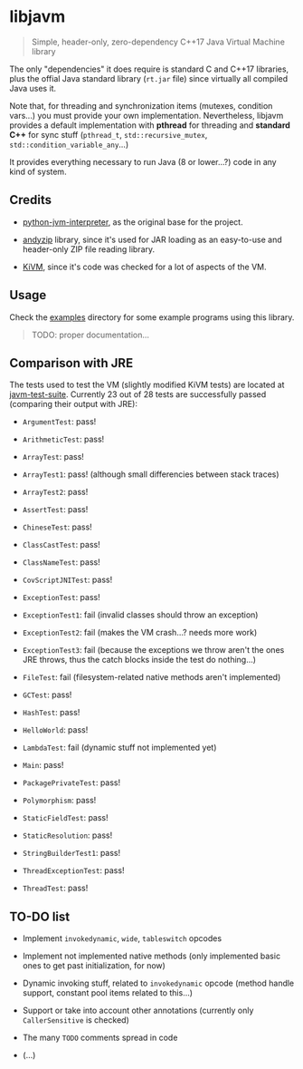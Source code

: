 # libjavm

> Simple, header-only, zero-dependency C++17 Java Virtual Machine library

The only "dependencies" it does require is standard C and C++17 libraries, plus the offial Java standard library (`rt.jar` file) since virtually all compiled Java uses it.

Note that, for threading and synchronization items (mutexes, condition vars...) you must provide your own implementation. Nevertheless, libjavm provides a default implementation with **pthread** for threading and **standard C++** for sync stuff (`pthread_t`, `std::recursive_mutex`, `std::condition_variable_any`...)

It provides everything necessary to run Java (8 or lower...?) code in any kind of system.

## Credits

- [python-jvm-interpreter](https://github.com/gkbrk/python-jvm-interpreter), as the original base for the project.

- [andyzip](https://github.com/andy-thomason/andyzip) library, since it's used for JAR loading as an easy-to-use and header-only ZIP file reading library.

- [KiVM](https://github.com/imkiva/KiVM), since it's code was checked for a lot of aspects of the VM.

## Usage

Check the [examples](examples) directory for some example programs using this library.

> TODO: proper documentation...

## Comparison with JRE

The tests used to test the VM (slightly modified KiVM tests) are located at [javm-test-suite](javm-test-suite). Currently 23 out of 28 tests are successfully passed (comparing their output with JRE):

- `ArgumentTest`: pass!

- `ArithmeticTest`: pass!

- `ArrayTest`: pass!

- `ArrayTest1`: pass! (although small differencies between stack traces)

- `ArrayTest2`: pass!

- `AssertTest`: pass!

- `ChineseTest`: pass!

- `ClassCastTest`: pass!

- `ClassNameTest`: pass!

- `CovScriptJNITest`: pass!

- `ExceptionTest`: pass!

- `ExceptionTest1`: fail (invalid classes should throw an exception)

- `ExceptionTest2`: fail (makes the VM crash...? needs more work)

- `ExceptionTest3`: fail (because the exceptions we throw aren't the ones JRE throws, thus the catch blocks inside the test do nothing...)

- `FileTest`: fail (filesystem-related native methods aren't implemented)

- `GCTest`: pass!

- `HashTest`: pass!

- `HelloWorld`: pass!

- `LambdaTest`: fail (dynamic stuff not implemented yet)

- `Main`: pass!

- `PackagePrivateTest`: pass!

- `Polymorphism`: pass!

- `StaticFieldTest`: pass!

- `StaticResolution`: pass!

- `StringBuilderTest1`: pass!

- `ThreadExceptionTest`: pass!

- `ThreadTest`: pass!

## TO-DO list

- Implement `invokedynamic`, `wide`, `tableswitch` opcodes

- Implement not implemented native methods (only implemented basic ones to get past initialization, for now)

- Dynamic invoking stuff, related to `invokedynamic` opcode (method handle support, constant pool items related to this...)

- Support or take into account other annotations (currently only `CallerSensitive` is checked)

- The many `TODO` comments spread in code

- (...)